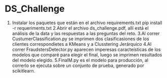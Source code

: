 # DS_Challenge

1. Instalar los paquetes que están en el archivo requirements.txt
   pip install -r requeriments.txt
2.Abrir el archivo ds_challenge.pdf, allí está el análisis de la data y las respuestas a las preguntas del reto. 
3.Al correr CustumerClassification.py se imprimen dos clasificasiones de los clientes correspondietes a KMeans y a Clusstering Jerárquico
4.Al correr FraudstersDetector.py aparecen imperesas caracteísticas de los modelos que comparé para elegir el final, luego se imprimen resultados del modelo elegido.
5.FinalM.py es  el modelo para producción, al correrlo se ejecuta sobre un conjunto de prueba, generado por scikitlearn.
   
